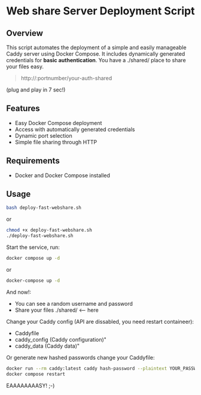 # Web share Server Deployment Script

## Overview

This script automates the deployment of a simple and easily manageable Caddy server using Docker Compose. 
It includes dynamically generated credentials for **basic authentication**. You have a ./shared/ place to share your files easy.

> http://<your-host>:portnumber/your-auth-shared

(plug and play in 7 sec!) 

## Features

- Easy Docker Compose deployment
- Access with automatically generated credentials
- Dynamic port selection
- Simple file sharing through HTTP

## Requirements

- Docker and Docker Compose installed

## Usage

```bash
bash deploy-fast-webshare.sh
```
or

```bash
chmod +x deploy-fast-webshare.sh
./deploy-fast-webshare.sh
```

Start the service, run:

```bash    
docker compose up -d
```
or
```bash
docker-compose up -d  
```
And now!:

- You can see a random username and password
- Share your files ./shared/ <-- here

Change your Caddy config (API are dissabled, you need restart containeer):

- Caddyfile
- caddy_config (Caddy configuration)" 
- caddy_data (Caddy data)"

Or generate new hashed passwords change your Caddyfile:

```bash
docker run --rm caddy:latest caddy hash-password --plaintext YOUR_PASSWORD
docker compose restart
```

EAAAAAAAASY! ;-)


